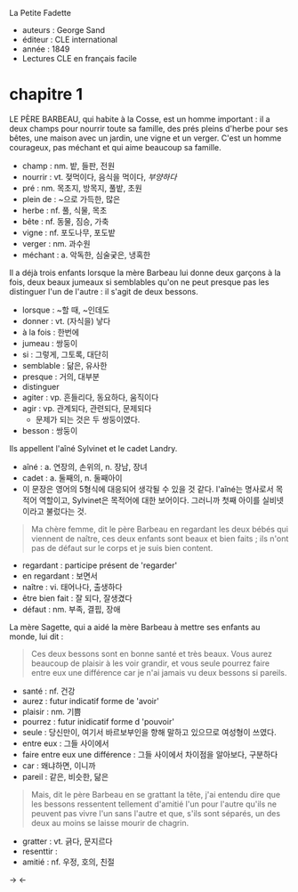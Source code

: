 La Petite Fadette
- auteurs : George Sand
- éditeur : CLE international
- année : 1849
- Lectures CLE en français facile

# chapitre 1

LE PÈRE BARBEAU, qui habite à la Cosse, est un homme important : il a deux champs pour nourrir toute sa famille, des prés pleins d'herbe pour ses bêtes, une maison avec un jardin, une vigne et un verger.
C'est un homme courageux, pas méchant et qui aime beaucoup sa famille.
- champ : nm. 밭, 들판, 전원
- nourrir : vt. 젖먹이다, 음식을 먹이다, _부양하다_
- pré : nm. 목초지, 방목지, 풀밭, 초원
- plein de : ~으로 가득한, 많은
- herbe : nf. 풀, 식물, 목초
- bête : nf. 동물, 짐승, 가축
- vigne : nf. 포도나무, 포도밭
- verger : nm. 과수원
- méchant : a. 악독한, 심술궂은, 냉혹한

Il a déjà trois enfants lorsque la mère Barbeau lui donne deux garçons à la fois, deux beaux jumeaux si semblables qu'on ne peut presque pas les distinguer l'un de l'autre : il s'agit de deux bessons.
- lorsque : ~할 때, ~인데도
- donner : vt. (자식을) 낳다
- à la fois : 한번에
- jumeau : 쌍둥이
- si : 그렇게, 그토록, 대단히
- semblable : 닮은, 유사한
- presque : 거의, 대부분
- distinguer
- agiter : vp. 흔들리다, 동요하다, 움직이다
- agir : vp. 관계되다, 관련되다, 문제되다
    - 문제가 되는 것은 두 쌍둥이였다.
- besson : 쌍둥이

Ils appellent l'aîné Sylvinet et le cadet Landry.
- aîné : a. 연장의, 손위의, n. 장남, 장녀
- cadet : a. 둘째의, n. 둘째아이
- 이 문장은 영어의 5형식에 대응되어 생각될 수 있을 것 같다. l'aîné는 명사로서 목적어 역할이고, Sylvinet은 목적어에 대한 보어이다. 그러니까 첫째 아이를 실비넷이라고 불렀다는 것.

> Ma chère femme, dit le père Barbeau en regardant les deux bébés qui viennent de naître, ces deux enfants sont beaux et bien faits ; ils n'ont pas de défaut sur le corps et je suis bien content.
- regardant : participe présent de 'regarder'
- en regardant : 보면서
- naître : vi. 태어나다, 출생하다
- être bien fait : 잘 되다, 잘생겼다
- défaut : nm. 부족, 결핍, 장애

La mère Sagette, qui a aidé la mère Barbeau à mettre ses enfants au monde, lui dit :
> Ces deux bessons sont en bonne santé et très beaux.
> Vous aurez beaucoup de plaisir à les voir grandir, et vous seule pourrez faire entre eux une différence car je n'ai jamais vu deux bessons si pareils.
- santé : nf. 건강
- aurez : futur indicatif forme de 'avoir'
- plaisir : nm. 기쁨
- pourrez : futur inidicatif forme d 'pouvoir'
- seule : 당신만이, 여기서 바르보부인을 향해 말하고 있으므로 여성형이 쓰였다.
- entre eux : 그들 사이에서
- faire entre eux une différence : 그들 사이에서 차이점을 알아보다, 구분하다
- car : 왜냐하면, 이니까
- pareil : 같은, 비슷한, 닮은

> Mais, dit le père Barbeau en se grattant la tête, j'ai entendu dire que les bessons ressentent tellement d'amitié l'un pour l'autre qu'ils ne peuvent pas vivre l'un sans l'autre et que, s'ils sont séparés, un des deux au moins se laisse mourir de chagrin.
- gratter : vt. 긁다, 문지르다
- resenttir : 
- amitié : nf. 우정, 호의, 친절


→ ←